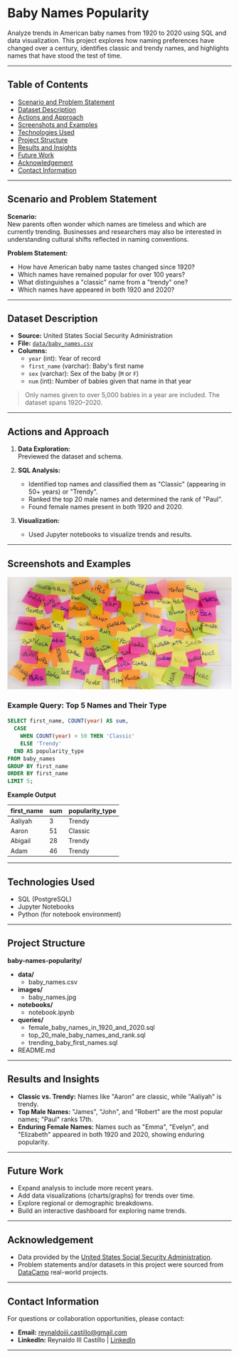 # Baby Names Popularity

Analyze trends in American baby names from 1920 to 2020 using SQL and data visualization. This project explores how naming preferences have changed over a century, identifies classic and trendy names, and highlights names that have stood the test of time.

---

## Table of Contents

- [Scenario and Problem Statement](#scenario-and-problem-statement)
- [Dataset Description](#dataset-description)
- [Actions and Approach](#actions-and-approach)
- [Screenshots and Examples](#screenshots-and-examples)
- [Technologies Used](#technologies-used)
- [Project Structure](#project-structure)
- [Results and Insights](#results-and-insights)
- [Future Work](#future-work)
- [Acknowledgement](#acknowledgement)
- [Contact Information](#contact-information)

---

## Scenario and Problem Statement

**Scenario:**  
New parents often wonder which names are timeless and which are currently trending. Businesses and researchers may also be interested in understanding cultural shifts reflected in naming conventions.

**Problem Statement:**

- How have American baby name tastes changed since 1920?
- Which names have remained popular for over 100 years?
- What distinguishes a "classic" name from a "trendy" one?
- Which names have appeared in both 1920 and 2020?

---

## Dataset Description

- **Source:** United States Social Security Administration
- **File:** [`data/baby_names.csv`](data/baby_names.csv)
- **Columns:**
  - `year` (int): Year of record
  - `first_name` (varchar): Baby's first name
  - `sex` (varchar): Sex of the baby (`M` or `F`)
  - `num` (int): Number of babies given that name in that year

> Only names given to over 5,000 babies in a year are included. The dataset spans 1920–2020.

---

## Actions and Approach

1. **Data Exploration:**  
   Previewed the dataset and schema.

2. **SQL Analysis:**

   - Identified top names and classified them as "Classic" (appearing in 50+ years) or "Trendy".
   - Ranked the top 20 male names and determined the rank of "Paul".
   - Found female names present in both 1920 and 2020.

3. **Visualization:**
   - Used Jupyter notebooks to visualize trends and results.

---

## Screenshots and Examples

![Baby Names](images/baby_names.jpg)

### Example Query: Top 5 Names and Their Type

```sql
SELECT first_name, COUNT(year) AS sum,
  CASE
    WHEN COUNT(year) > 50 THEN 'Classic'
    ELSE 'Trendy'
  END AS popularity_type
FROM baby_names
GROUP BY first_name
ORDER BY first_name
LIMIT 5;
```

**Example Output**

| first_name | sum | popularity_type |
| ---------- | --- | --------------- |
| Aaliyah    | 3   | Trendy          |
| Aaron      | 51  | Classic         |
| Abigail    | 28  | Trendy          |
| Adam       | 46  | Trendy          |

---

## Technologies Used

- SQL (PostgreSQL)
- Jupyter Notebooks
- Python (for notebook environment)

---

## Project Structure

**baby-names-popularity/**

- **data/**
  - baby_names.csv
- **images/**
  - baby_names.jpg
- **notebooks/**
  - notebook.ipynb
- **queries/**
  - female_baby_names_in_1920_and_2020.sql
  - top_20_male_baby_names_and_rank.sql
  - trending_baby_first_names.sql
- README.md

---

## Results and Insights

- **Classic vs. Trendy:** Names like "Aaron" are classic, while "Aaliyah" is trendy.
- **Top Male Names:** "James", "John", and "Robert" are the most popular names; "Paul" ranks 17th.
- **Enduring Female Names:** Names such as "Emma", "Evelyn", and "Elizabeth" appeared in both 1920 and 2020, showing enduring popularity.

---

## Future Work

- Expand analysis to include more recent years.
- Add data visualizations (charts/graphs) for trends over time.
- Explore regional or demographic breakdowns.
- Build an interactive dashboard for exploring name trends.

---

## Acknowledgement

- Data provided by the [United States Social Security Administration](https://www.ssa.gov/oact/babynames/).
- Problem statements and/or datasets in this project were sourced from [DataCamp](https://www.datacamp.com/) real-world projects.

---

## Contact Information

For questions or collaboration opportunities, please contact:

- **Email:** reynaldoiii.castillo@gmail.com
- **LinkedIn:** Reynaldo III Castillo | [LinkedIn](https://www.linkedin.com/in/reynaldo-iii-castillo-975120303)

---

